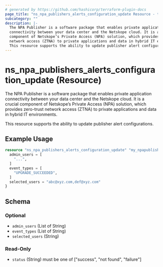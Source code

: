 ```yaml
---
# generated by https://github.com/hashicorp/terraform-plugin-docs
page_title: "ns_npa_publishers_alerts_configuration_update Resource - terraform-provider-ns"
subcategory: ""
description: |-
  The NPA Publisher is a software package that enables private application
  connectivity between your data center and the Netskope cloud. It is a crucial
  component of Netskope’s Private Access (NPA) solution, which provides zero-trust
  network access (ZTNA) to private applications and data in hybrid IT environments.
  This resource supports the ability to update publisher alert configurations.
---
```


# ns_npa_publishers_alerts_configuration_update (Resource)

The NPA Publisher is a software package that enables private application
connectivity between your data center and the Netskope cloud. It is a crucial 
component of Netskope’s Private Access (NPA) solution, which provides zero-trust 
network access (ZTNA) to private applications and data in hybrid IT environments.

This resource supports the ability to update publisher alert configurations.

## Example Usage

```terraform
resource "ns_npa_publishers_alerts_configuration_update" "my_npapublishersalertsconfigurationupdate" {
  admin_users = [
    "...",
  ]
  event_types = [
    "UPGRADE_SUCCEEDED",
  ]
  selected_users = "abc@xyz.com,def@xyz.com"
}
```

<!-- schema generated by tfplugindocs -->
## Schema

### Optional

- `admin_users` (List of String)
- `event_types` (List of String)
- `selected_users` (String)

### Read-Only

- `status` (String) must be one of ["success", "not found", "failure"]


